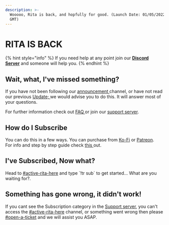 ```yaml
---
description: >-
  Wooooo, Rita is back, and hopfully for good. (Launch Date: 01/05/2022 00:00
  GMT)
---
```


# RITA IS BACK

{% hint style="info" %}
If you need help at any point join our [**Discord Server**](https://discord.gg/mgNR64R) and someone will help you.
{% endhint %}

## Wait, what, I've missed something?

If you have not been following our [announcement ](https://discord.com/channels/545787876105912341/823382400024444958)channel, or have not read our previous [Update; ](rita-update.md)we would advise you to do this. It will answer most of your questions.

For further information check out [FAQ ](../misc/faq.md)or join our [support server](https://discord.com/invite/mgNR64R).&#x20;

## How do I Subscribe

You can do this in a few ways. You can purchase from [Ko-Fi](https://ko-fi.com/ritabot) or [Patreon](https://www.patreon.com/RitaBotProject).\
For info and step by step guide check [this ](../premium/how-to-subscribe/)out.

## I've Subscribed, Now what?

Head to [#active-rita-here](https://discord.com/channels/545787876105912341/966809948812116068) and type \`!tr sub\` to get started... What are you waiting for?.

## Something has gone wrong, it didn't work!

If you cant see the Subscription category in the [Support server](https://discord.com/invite/mgNR64R), you can't access the [#active-rita-here](https://discord.com/channels/545787876105912341/966809948812116068) channel, or something went wrong then please [#open-a-ticket](https://discord.com/channels/545787876105912341/928800906147942470) and we will assist you ASAP.
